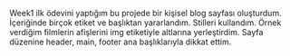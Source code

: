Week1 ilk ödevini yaptığım bu projede bir kişisel blog sayfası oluşturdum.
İçeriğinde birçok etiket ve başlıktan yararlandım. Stilleri kullandım.
Örnek verdiğim filmlerin afişlerini img etiketiyle altlarına yerleştirdim.
Sayfa düzenine header, main, footer ana başlıklarıyla dikkat ettim.